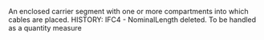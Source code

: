 An enclosed carrier segment with one or more compartments into which cables are placed.
HISTORY: IFC4 - NominalLength deleted. To be handled as a quantity measure
